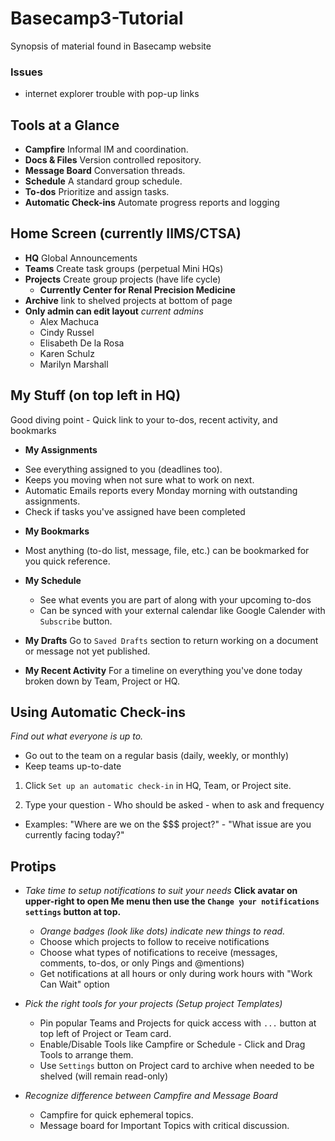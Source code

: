 # Basecamp3-Tutorial
Synopsis of material found in Basecamp website

### Issues
* internet explorer trouble with pop-up links


## Tools at a Glance
* **Campfire** Informal IM and coordination.
* **Docs & Files** Version controlled repository.
* **Message Board** Conversation threads.
* **Schedule** A standard group schedule.
* **To-dos** Prioritize and assign tasks.
* **Automatic Check-ins** Automate progress reports and logging

## Home Screen (currently IIMS/CTSA)
* **HQ** Global Announcements
* **Teams** Create task groups (perpetual Mini HQs)
* **Projects** Create group projects (have life cycle)
  - **Currently Center for Renal Precision Medicine**
* **Archive** link to shelved projects at bottom of page
* **Only admin can edit layout** _current admins_
  + Alex Machuca
  + Cindy Russel
  + Elisabeth De la Rosa
  + Karen Schulz
  + Marilyn Marshall

## My Stuff (on top left in HQ)
Good diving point - Quick link to your to-dos, recent activity, and bookmarks
* **My Assignments**
 + See everything assigned to you (deadlines too).
 + Keeps you moving when not sure what to work on next.
 + Automatic Emails reports every Monday morning with outstanding assignments.
 + Check if tasks you've assigned have been completed


* **My Bookmarks**
 + Most anything (to-do list, message, file, etc.) can be bookmarked for you quick reference.


* **My Schedule**
  + See what events you are part of along with your upcoming to-dos
  + Can be synced with your external calendar like Google Calender with `Subscribe` button.


* **My Drafts**
 Go to `Saved Drafts` section to return working on a document or message not yet published.


 * **My Recent Activity**
 For a timeline on everything you've done today broken down by Team, Project or HQ.


 ## Using Automatic Check-ins
 _Find out what everyone is up to._
 * Go out to the team on a regular basis (daily, weekly, or monthly)
 * Keep teams up-to-date

 1) Click `Set up an automatic check-in` in HQ, Team, or Project site.

 2) Type your question - Who should be asked - when to ask and frequency
   + Examples: "Where are we on the $$$ project?" - "What issue are you currently facing today?"


## Protips
* _Take time to setup notifications to suit your needs_
**Click avatar on upper-right to open Me menu then use the `Change your notifications settings` button at top.**
  + _Orange badges (look like dots) indicate new things to read._
  + Choose which projects to follow to receive notifications
  + Choose what types of notifications to receive (messages, comments, to-dos, or only Pings and @mentions)
  + Get notifications at all hours or only during work hours with "Work Can Wait" option


* _Pick the right tools for your projects (Setup project Templates)_
  + Pin popular Teams and Projects for quick access with `...` button at top left of Project or Team card.
  + Enable/Disable Tools like Campfire or Schedule - Click and Drag Tools to arrange them.
  + Use `Settings` button on Project card to archive when needed to be shelved (will remain read-only)


* _Recognize difference between Campfire and Message Board_
  + Campfire for quick ephemeral topics.
  + Message board for Important Topics with critical discussion.
